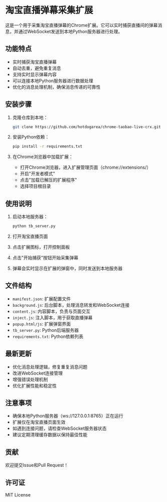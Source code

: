 # 淘宝直播弹幕采集扩展

这是一个用于采集淘宝直播弹幕的Chrome扩展。它可以实时捕获直播间的弹幕消息，并通过WebSocket发送到本地Python服务器进行处理。

## 功能特点

- 实时捕获淘宝直播弹幕
- 自动去重，避免重复消息
- 支持实时显示弹幕内容
- 可以连接本地Python服务器进行数据处理
- 优化的消息处理机制，确保消息传递的可靠性

## 安装步骤

1. 克隆仓库到本地：
   ```bash
   git clone https://github.com/hotdogarea/chrome-taobao-live-crx.git
   ```

2. 安装Python依赖：
   ```bash
   pip install -r requirements.txt
   ```

3. 在Chrome浏览器中加载扩展：
   - 打开Chrome浏览器，进入扩展管理页面（chrome://extensions/）
   - 开启"开发者模式"
   - 点击"加载已解压的扩展程序"
   - 选择项目根目录

## 使用说明

1. 启动本地服务器：
   ```bash
   python tb_server.py
   ```

2. 打开淘宝直播页面

3. 点击扩展图标，打开控制面板

4. 点击"开始捕获"按钮开始采集弹幕

5. 弹幕会实时显示在扩展的弹窗中，同时发送到本地服务器

## 文件结构

- `manifest.json`: 扩展配置文件
- `background.js`: 后台脚本，处理消息转发和WebSocket连接
- `content.js`: 内容脚本，负责与页面交互
- `inject.js`: 注入脚本，用于获取直播弹幕
- `popup.html/js`: 扩展弹窗界面
- `tb_server.py`: Python后端服务器
- `requirements.txt`: Python依赖列表

## 最新更新

- 优化消息处理逻辑，修复重复消息问题
- 改进WebSocket连接管理
- 增强错误处理机制
- 优化扩展性能和稳定性

## 注意事项

- 确保本地Python服务器（ws://127.0.0.1:8765）正在运行
- 扩展仅在淘宝直播页面生效
- 如遇到连接问题，请检查WebSocket服务器状态
- 建议定期清理缓存数据以保持最佳性能

## 贡献

欢迎提交Issue和Pull Request！

## 许可证

MIT License
